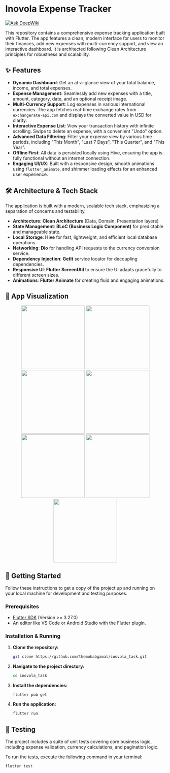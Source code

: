 # Inovola Expense Tracker
[![Ask DeepWiki](https://devin.ai/assets/askdeepwiki.png)](https://deepwiki.com/themohabgamal/inovola_task)

This repository contains a comprehensive expense tracking application built with Flutter. The app features a clean, modern interface for users to monitor their finances, add new expenses with multi-currency support, and view an interactive dashboard. It is architected following Clean Architecture principles for robustness and scalability.

## ✨ Features

- **Dynamic Dashboard**: Get an at-a-glance view of your total balance, income, and total expenses.
- **Expense Management**: Seamlessly add new expenses with a title, amount, category, date, and an optional receipt image.
- **Multi-Currency Support**: Log expenses in various international currencies. The app fetches real-time exchange rates from `exchangerate-api.com` and displays the converted value in USD for clarity.
- **Interactive Expense List**: View your transaction history with infinite scrolling. Swipe to delete an expense, with a convenient "Undo" option.
- **Advanced Data Filtering**: Filter your expense view by various time periods, including "This Month", "Last 7 Days", "This Quarter", and "This Year".
- **Offline First**: All data is persisted locally using Hive, ensuring the app is fully functional without an internet connection.
- **Engaging UI/UX**: Built with a responsive design, smooth animations using `flutter_animate`, and shimmer loading effects for an enhanced user experience.

## 🛠️ Architecture & Tech Stack

The application is built with a modern, scalable tech stack, emphasizing a separation of concerns and testability.

- **Architecture**: **Clean Architecture** (Data, Domain, Presentation layers)
- **State Management**: **BLoC (Business Logic Component)** for predictable and manageable state.
- **Local Storage**: **Hive** for fast, lightweight, and efficient local database operations.
- **Networking**: **Dio** for handling API requests to the currency conversion service.
- **Dependency Injection**: **GetIt** service locator for decoupling dependencies.
- **Responsive UI**: **Flutter ScreenUtil** to ensure the UI adapts gracefully to different screen sizes.
- **Animations**: **Flutter Animate** for creating fluid and engaging animations.
## 📱 App Visualization
<p align="center">
  <img src="https://github.com/user-attachments/assets/0e9d4690-69e7-48cf-93aa-f9b6159a558d" width="200" />
  <img src="https://github.com/user-attachments/assets/63e08ce8-40ab-4ccd-b4e7-733ba840c23e" width="200" />
  <img src="https://github.com/user-attachments/assets/984b479c-ce90-4cd3-9023-c156a47ea486" width="200" />
      <img src="https://github.com/user-attachments/assets/8e9cd489-3d54-41e4-87fa-e90fd8f417b9" width="200" />
  <img src="https://github.com/user-attachments/assets/cfd208eb-58c7-4bc4-aceb-0a2aa7f18e58" width="200" />
     <img src="https://github.com/user-attachments/assets/49ff9479-a423-43a8-8c57-da79b99b154a" width="200" />
    <img src="https://github.com/user-attachments/assets/5c1e0c1a-0757-406c-8598-ec6a33c31d7f" width="200" />

</p>



## 🚀 Getting Started

Follow these instructions to get a copy of the project up and running on your local machine for development and testing purposes.

### Prerequisites

- [Flutter SDK](https://flutter.dev/docs/get-started/install) (Version >= 3.27.0)
- An editor like VS Code or Android Studio with the Flutter plugin.

### Installation & Running

1.  **Clone the repository:**
    ```sh
    git clone https://github.com/themohabgamal/inovola_task.git
    ```
2.  **Navigate to the project directory:**
    ```sh
    cd inovola_task
    ```
3.  **Install the dependencies:**
    ```sh
    flutter pub get
    ```
4.  **Run the application:**
    ```sh
    flutter run
    ```

## 🧪 Testing

The project includes a suite of unit tests covering core business logic, including expense validation, currency calculations, and pagination logic.

To run the tests, execute the following command in your terminal:
```sh
flutter test
